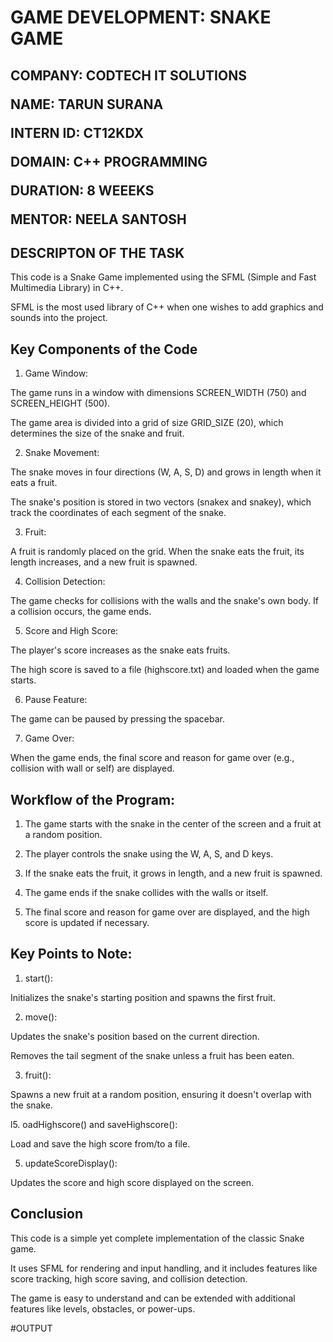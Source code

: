 <h1>GAME DEVELOPMENT: SNAKE GAME</h1>

<h2>COMPANY: CODTECH IT SOLUTIONS

NAME: TARUN SURANA

INTERN ID: CT12KDX

DOMAIN: C++ PROGRAMMING

DURATION: 8 WEEEKS

MENTOR: NEELA SANTOSH</h2>

<h2>DESCRIPTON OF THE TASK</h2>

This code is a Snake Game implemented using the SFML (Simple and Fast Multimedia Library) in C++.

SFML is the most used library of C++ when one wishes to add graphics and sounds into the project.

<h2>Key Components of the Code</h2>

1. Game Window:

The game runs in a window with dimensions SCREEN_WIDTH (750) and SCREEN_HEIGHT (500).

The game area is divided into a grid of size GRID_SIZE (20), which determines the size of the snake and fruit.

2. Snake Movement:

The snake moves in four directions (W, A, S, D) and grows in length when it eats a fruit.

The snake's position is stored in two vectors (snakex and snakey), which track the coordinates of each segment of the snake.

3. Fruit:

A fruit is randomly placed on the grid. When the snake eats the fruit, its length increases, and a new fruit is spawned.

4. Collision Detection:

The game checks for collisions with the walls and the snake's own body. If a collision occurs, the game ends.

5. Score and High Score:

The player's score increases as the snake eats fruits.

The high score is saved to a file (highscore.txt) and loaded when the game starts.

6. Pause Feature:

The game can be paused by pressing the spacebar.

7. Game Over:

When the game ends, the final score and reason for game over (e.g., collision with wall or self) are displayed.

<h2>Workflow of the Program:</h2>

1. The game starts with the snake in the center of the screen and a fruit at a random position.

2. The player controls the snake using the W, A, S, and D keys.

3. If the snake eats the fruit, it grows in length, and a new fruit is spawned.

4. The game ends if the snake collides with the walls or itself.

5. The final score and reason for game over are displayed, and the high score is updated if necessary.

<h2>Key Points to Note:</h2>

1. start():

Initializes the snake's starting position and spawns the first fruit.

2. move():

Updates the snake's position based on the current direction.

Removes the tail segment of the snake unless a fruit has been eaten.

3. fruit():

Spawns a new fruit at a random position, ensuring it doesn't overlap with the snake.

l5. oadHighscore() and saveHighscore():

Load and save the high score from/to a file.

5. updateScoreDisplay():

Updates the score and high score displayed on the screen.

<h2>Conclusion</h2>

This code is a simple yet complete implementation of the classic Snake game.

It uses SFML for rendering and input handling, and it includes features like score tracking, high score saving, and collision detection.

The game is easy to understand and can be extended with additional features like levels, obstacles, or power-ups.

#OUTPUT
